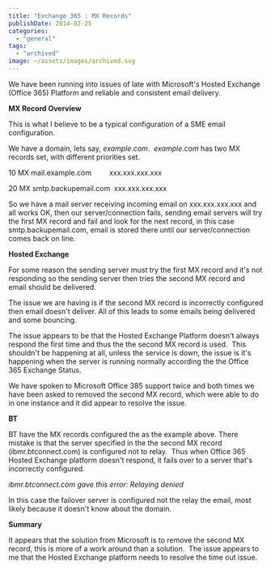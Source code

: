 ```yaml
---
title: "Exchange 365 : MX Records"
publishDate: 2014-02-25
categories: 
  - "general"
tags:
  - "archived"
image: ~/assets/images/archived.svg
---
```


We have been running into issues of late with Microsoft's Hosted Exchange (Office 365) Platform and reliable and consistent email delivery.

**MX Record Overview**

This is what I believe to be a typical configuration of a SME email configuration.

We have a domain, lets say, _example.com_.  _example.com_ has two MX records set, with different priorities set.

10 MX mail.example.com         xxx.xxx.xxx.xxx

20 MX smtp.backupemail.com  xxx.xxx.xxx.xxx

So we have a mail server receiving incoming email on xxx.xxx.xxx.xxx and all works OK, then our server/connection fails, sending email servers will try the first MX record and fail and look for the next record, in this case smtp.backupemail.com, email is stored there until our server/connection comes back on line.

**Hosted Exchange**

For some reason the sending server must try the first MX record and it's not responding so the sending server then tries the second MX record and email should be delivered.

The issue we are having is if the second MX record is incorrectly configured then email doesn't deliver. All of this leads to some emails being delivered and some bouncing.

The issue appears to be that the Hosted Exchange Platform doesn't always respond the first time and thus the the second MX record is used.  This shouldn't be happening at all, unless the service is down, the issue is it's happening when the server is running normally according the the Office 365 Exchange Status.

We have spoken to Microsoft Office 385 support twice and both times we have been asked to removed the second MX record, which were able to do in one instance and it did appear to resolve the issue.

**BT**

BT have the MX records configured the as the example above. There mistake is that the server specified in the the second MX record (ibmr.btconnect.com) is configured not to relay.  Thus when Office 365 Hosted Exchange platform doesn't respond, it fails over to a server that's incorrectly configured.

_ibmr.btconnect.com gave this error: Relaying denied_

In this case the failover server is configured not the relay the email, most likely because it doesn't know about the domain.

**Summary**

It appears that the solution from Microsoft is to remove the second MX record, this is more of a work around than a solution.  The issue appears to me that the Hosted Exchange platform needs to resolve the time out issue.
